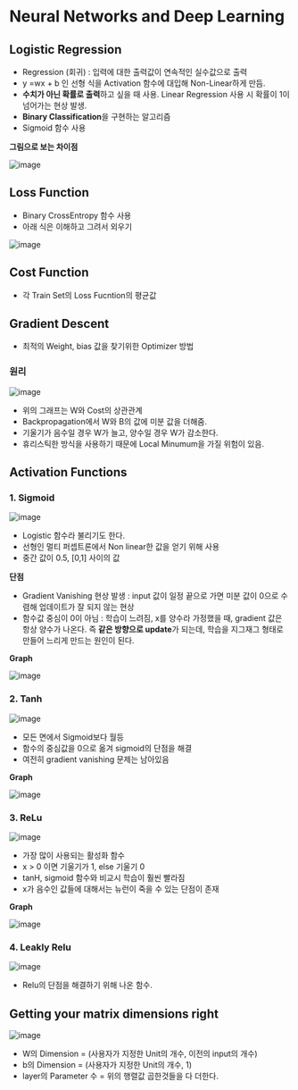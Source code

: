 # Neural Networks and Deep Learning  
  
## Logistic Regression
- Regression (회귀) : 입력에 대한 출력값이 연속적인 실수값으로 출력  
- y =wx + b 인 선형 식을 Activation 함수에 대입해 Non-Linear하게 만듬.  
- **수치가 아닌 확률로 출력**하고 싶을 때 사용. Linear Regression 사용 시 확률이 1이 넘어가는 현상 발생.  
- **Binary Classification**을 구현하는 알고리즘  
- Sigmoid 함수 사용  

**그림으로 보는 차이점**  
  
![image](https://user-images.githubusercontent.com/32921115/103337379-7c9f7a00-4abe-11eb-940b-f31894b99e37.png)

## Loss Function  
- Binary CrossEntropy 함수 사용  
- 아래 식은 이해하고 그려서 외우기  

![image](https://user-images.githubusercontent.com/32921115/103338324-62b36680-4ac1-11eb-8fc7-8ec2b138b095.png)

## Cost Function  
- 각 Train Set의 Loss Fucntion의 평균값  

## Gradient Descent  
- 최적의 Weight, bias 값을 찾기위한 Optimizer 방법

### 원리  

![image](https://user-images.githubusercontent.com/32921115/103338564-1ddbff80-4ac2-11eb-9d78-5591235d7453.png)

- 위의 그래프는 W와 Cost의 상관관계  
- Backpropagation에서 W와 B의 값에 미분 값을 더해줌.  
- 기울기가 음수일 경우 W가 늘고, 양수일 경우 W가 감소한다.   
- 휴리스틱한 방식을 사용하기 때문에 Local Minumum을 가질 위험이 있음.  

## Activation Functions  

### 1. Sigmoid

![image](https://user-images.githubusercontent.com/32921115/103338807-ec176880-4ac2-11eb-987d-f5befdfd9a0e.png)

- Logistic 함수라 불리기도 한다.  
- 선형인 멀티 퍼셉트론에서 Non linear한 값을 얻기 위해 사용  
- 중간 값이 0.5, [0,1] 사이의 값 

**단점**  
- Gradient Vanishing 현상 발생 : input 값이 일정 끝으로 가면 미분 값이 0으로 수렴해 업데이트가 잘 되지 않는 현상  
- 함수값 중심이 0이 아님 : 학습이 느려짐, x를 양수라 가정했을 때, gradient 값은 항상 양수가 나온다. 즉 **같은 방향으로 update**가 되는데, 학습을 지그재그 형태로 만들어 느리게 만드는 원인이 된다.  

**Graph**  

![image](https://user-images.githubusercontent.com/32921115/103339353-85934a00-4ac4-11eb-952e-55436570b208.png)

### 2. Tanh

![image](https://user-images.githubusercontent.com/32921115/103339082-c8085700-4ac3-11eb-9ff3-d07a0529dadf.png)

- 모든 면에서 Sigmoid보다 월등  
- 함수의 중심값을 0으로 옮겨 sigmoid의 단점을 해결  
- 여전히 gradient vanishing 문제는 남아있음  

**Graph**  

![image](https://user-images.githubusercontent.com/32921115/103339318-6bf20280-4ac4-11eb-9220-5129db496d6e.png)

### 3. ReLu  

![image](https://user-images.githubusercontent.com/32921115/103339178-0dc51f80-4ac4-11eb-9bf0-9e5b9e6a90cc.png)

- 가장 많이 사용되는 활성화 함수  
- x > 0 이면 기울기가 1, else 기울기 0  
- tanH, sigmoid 함수와 비교시 학습이 훨씬 빨라짐 
- x가 음수인 값들에 대해서는 뉴런이 죽을 수 있는 단점이 존재  

**Graph**  

![image](https://user-images.githubusercontent.com/32921115/103339288-5250bb00-4ac4-11eb-9eb0-189892e7f306.png)

### 4. Leakly Relu  

![image](https://user-images.githubusercontent.com/32921115/103339270-4107ae80-4ac4-11eb-81ee-f798e37cd1cf.png)

- Relu의 단점을 해결하기 위해 나온 함수.  

## Getting your matrix dimensions right  

![image](https://user-images.githubusercontent.com/32921115/103340668-0273f300-4ac8-11eb-97b5-b06aa37dad7a.png)

- W의 Dimension = (사용자가 지정한 Unit의 개수, 이전의 input의 개수)  
- b의 Dimension = (사용자가 지정한 Unit의 개수, 1)  
- layer의 Parameter 수 = 위의 행렬값 곱한것들을 다 더한다.  


